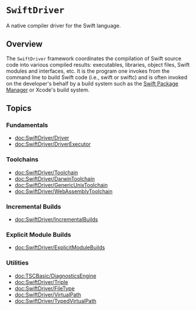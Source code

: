 # ``SwiftDriver``

A native compiler driver for the Swift language.

## Overview

The `SwiftDriver` framework coordinates the compilation of Swift source code
into various compiled results: executables, libraries, object files, Swift
modules and interfaces, etc. It is the program one invokes from the command line
to build Swift code (i.e., swift or swiftc) and is often invoked on the
developer's behalf by a build system such as the
[Swift Package Manager](https://github.com/apple/swift-package-manager)
or Xcode's build system.

## Topics

### Fundamentals

- <doc:SwiftDriver/Driver>
- <doc:SwiftDriver/DriverExecutor>

### Toolchains

- <doc:SwiftDriver/Toolchain>
- <doc:SwiftDriver/DarwinToolchain>
- <doc:SwiftDriver/GenericUnixToolchain>
- <doc:SwiftDriver/WebAssemblyToolchain>

### Incremental Builds

- <doc:SwiftDriver/IncrementalBuilds>

### Explicit Module Builds

- <doc:SwiftDriver/ExplicitModuleBuilds>

### Utilities

- <doc:TSCBasic/DiagnosticsEngine>
- <doc:SwiftDriver/Triple>
- <doc:SwiftDriver/FileType>
- <doc:SwiftDriver/VirtualPath>
- <doc:SwiftDriver/TypedVirtualPath>

